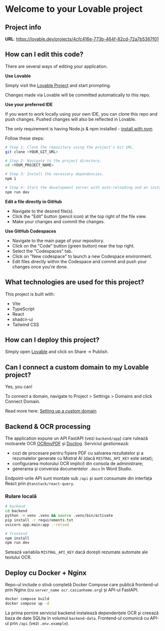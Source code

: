 # Welcome to your Lovable project

## Project info

**URL**: https://lovable.dev/projects/4cfc416e-773b-464f-82cd-72a7b5367f01

## How can I edit this code?

There are several ways of editing your application.

**Use Lovable**

Simply visit the [Lovable Project](https://lovable.dev/projects/4cfc416e-773b-464f-82cd-72a7b5367f01) and start prompting.

Changes made via Lovable will be committed automatically to this repo.

**Use your preferred IDE**

If you want to work locally using your own IDE, you can clone this repo and push changes. Pushed changes will also be reflected in Lovable.

The only requirement is having Node.js & npm installed - [install with nvm](https://github.com/nvm-sh/nvm#installing-and-updating)

Follow these steps:

```sh
# Step 1: Clone the repository using the project's Git URL.
git clone <YOUR_GIT_URL>

# Step 2: Navigate to the project directory.
cd <YOUR_PROJECT_NAME>

# Step 3: Install the necessary dependencies.
npm i

# Step 4: Start the development server with auto-reloading and an instant preview.
npm run dev
```

**Edit a file directly in GitHub**

- Navigate to the desired file(s).
- Click the "Edit" button (pencil icon) at the top right of the file view.
- Make your changes and commit the changes.

**Use GitHub Codespaces**

- Navigate to the main page of your repository.
- Click on the "Code" button (green button) near the top right.
- Select the "Codespaces" tab.
- Click on "New codespace" to launch a new Codespace environment.
- Edit files directly within the Codespace and commit and push your changes once you're done.

## What technologies are used for this project?

This project is built with:

- Vite
- TypeScript
- React
- shadcn-ui
- Tailwind CSS

## How can I deploy this project?

Simply open [Lovable](https://lovable.dev/projects/4cfc416e-773b-464f-82cd-72a7b5367f01) and click on Share -> Publish.

## Can I connect a custom domain to my Lovable project?

Yes, you can!

To connect a domain, navigate to Project > Settings > Domains and click Connect Domain.

Read more here: [Setting up a custom domain](https://docs.lovable.dev/features/custom-domain#custom-domain)

## Backend & OCR processing

The application expune un API FastAPI (vezi `backend/app`) care rulează motoarele OCR [OCRmyPDF](https://github.com/ocrmypdf/OCRmyPDF) și [Docling](https://github.com/docling-project/docling). Serviciul gestionează:

- cozi de procesare pentru fișiere PDF cu salvarea rezultatelor și a rezumatelor generate cu Mistral AI (dacă `MISTRAL_API_KEY` este setat);
- configurarea motorului OCR implicit din consola de administrare;
- generarea și conversia documentelor `.docx` în Word Studio.

Endpoint-urile API sunt montate sub `/api` și sunt consumate din interfața React prin `@tanstack/react-query`.

### Rulare locală

```sh
# backend
cd backend
python -m venv .venv && source .venv/bin/activate
pip install -r requirements.txt
uvicorn app.main:app --reload

# frontend
npm install
npm run dev
```

Setează variabila `MISTRAL_API_KEY` dacă dorești rezumate automate ale textului OCR.

## Deploy cu Docker + Nginx

Repo-ul include o stivă completă Docker Compose care publică frontend-ul prin Nginx (cu `server_name ocr.casianhome.org`) și API-ul FastAPI.

```sh
docker compose build
docker compose up -d
```

La prima pornire serviciul backend instalează dependențele OCR și creează baza de date SQLite în volumul `backend-data`. Frontend-ul comunică cu API-ul prin `/api` (vezi `.env.example`).
